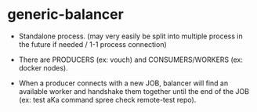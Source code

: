 generic-balancer
================
* Standalone process. (may very easily be split into multiple process in the future if needed / 1-1 process connection)

* There are PRODUCERS (ex: vouch) and CONSUMERS/WORKERS (ex: docker nodes).

* When a producer connects with a new JOB, balancer will find an available worker and handshake them together until the end of the JOB (ex: test aKa command spree check remote-test repo).